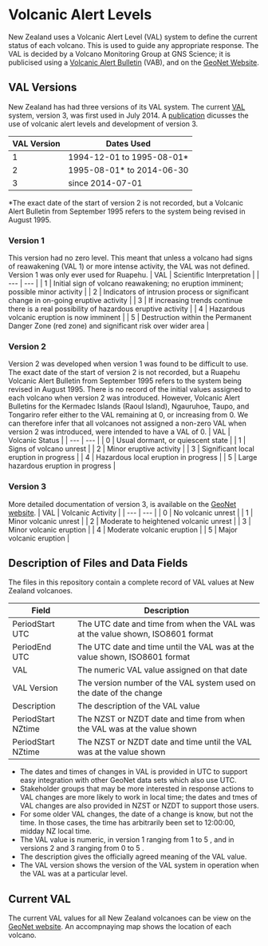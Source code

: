 # Volcanic Alert Levels

New Zealand uses a Volcanic Alert Level (VAL) system to define the current status of each volcano. This is used to guide any appropriate response. The VAL is decided by a Volcano Monitoring Group at GNS Science; it is publicised using a [Volcanic Alert Bulletin](https://www.geonet.org.nz/volcano/vab/) (VAB), and on the [GeoNet Website](https://www.geonet.org.nz/).

## VAL Versions
New Zealand has had three versions of its VAL system. The current [VAL](https://www.geonet.org.nz/about/volcano/val) system, version 3, was first used in July 2014. A [publication](https://link.springer.com/article/10.1186/s13617-014-0013-7) dicusses the use of volcanic alert levels and development of version 3.

| VAL Version | Dates Used |
| --- | --- |
| 1 | 1994-12-01 to 1995-08-01* |
| 2 | 1995-08-01* to 2014-06-30 |
| 3 | since 2014-07-01 |

*The exact date of the start of version 2 is not recorded, but a Volcanic Alert Bulletin from September 1995 refers to the system being revised in August 1995.
### Version 1
This version had no zero level. This meant that unless a volcano had signs of reawakening (VAL 1) or more intense activity, the VAL was not defined. Version 1 was only ever used for Ruapehu. 
| VAL | Scientific Interpretation |
| --- | --- |
| 1 |  Initial sign of volcano reawakening; no eruption imminent; possible minor activity |
| 2 |  Indicators of intrusion process or significant change in on-going eruptive activity |
| 3 |  If increasing trends continue there is a real possibility of hazardous eruptive activity |
| 4 |  Hazardous volcanic eruption is now imminent |
| 5 |  Destruction within the Permanent Danger Zone (red zone) and significant risk over wider area |

### Version 2
Version 2 was developed when version 1 was found to be difficult to use. The exact date of the start of version 2 is not recorded, but a Ruapehu Volcanic Alert Bulletin from September 1995 refers to the system being revised in August 1995. There is no record of the initial values assigned to each volcano when version 2 was introduced. However, Volcanic Alert Bulletins for the Kermadec Islands (Raoul Island), Ngauruhoe, Taupo, and Tongariro refer either to the VAL remaining at 0, or increasing from 0. We can therefore infer that all volcanoes not assigned a non-zero VAL when version 2 was introduced, were intended to have a VAL of 0.
| VAL | Volcanic Status |
| --- | --- |
| 0 | Usual dormant, or quiescent state |
| 1 | Signs of volcano unrest |
| 2 | Minor eruptive activity |
| 3 | Significant local eruption in progress |
| 4 | Hazardous local eruption in progress |
| 5 | Large hazardous eruption in progress |

### Version 3
More detailed documentation of version 3, is available on the [GeoNet website](https://www.geonet.org.nz/about/volcano/val).
| VAL | Volcanic Activity |
| --- | --- |
| 0 | No volcanic unrest |
| 1 | Minor volcanic unrest |
| 2 | Moderate to heightened volcanic unrest |
| 3 | Minor volcanic eruption |
| 4 | Moderate volcanic eruption |
| 5 | Major volcanic eruption |

## Description of Files and Data Fields

The files in this repository contain a complete record of VAL values at New Zealand volcanoes.

| Field | Description |
| --- | --- |
| PeriodStart UTC | The UTC date and time from when the VAL was at the value shown, ISO8601 format |
| PeriodEnd UTC | The UTC date and time until the VAL was at the value shown, ISO8601 format |
| VAL | The numeric VAL value assigned on that date |
| VAL Version | The version number of the VAL system used on the date of the change |
| Description | The description of the VAL value |
| PeriodStart NZtime | The NZST or NZDT date and time from when the VAL was at the value shown |
| PeriodStart NZtime | The NZST or NZDT date and time until the VAL was at the value shown |

- The dates and times of changes in VAL is provided in UTC to support easy integration with other GeoNet data sets which also use UTC. 
- Stakeholder groups that may be more interested in response actions to VAL changes are more likely to work in local time; the dates and tmes of VAL changes are also provided in NZST or NZDT to support those users.
- For some older VAL changes, the date of a change is know, but not the time. In those cases, the time has arbitrarily been set to 12:00:00, midday NZ local time.
- The VAL value is numeric, in version 1 ranging from 1 to 5 , and in versions 2 and 3 ranging from 0 to 5 .
- The description gives the officially agreed meaning of the VAL value.
- The VAL version shows the version of the VAL system in operation when the VAL was at a particular level.

## Current VAL
The current VAL values for all New Zealand volcanoes can be view on the [GeoNet website](https://www.geonet.org.nz/volcano). An accompnaying map shows the location of each volcano.
